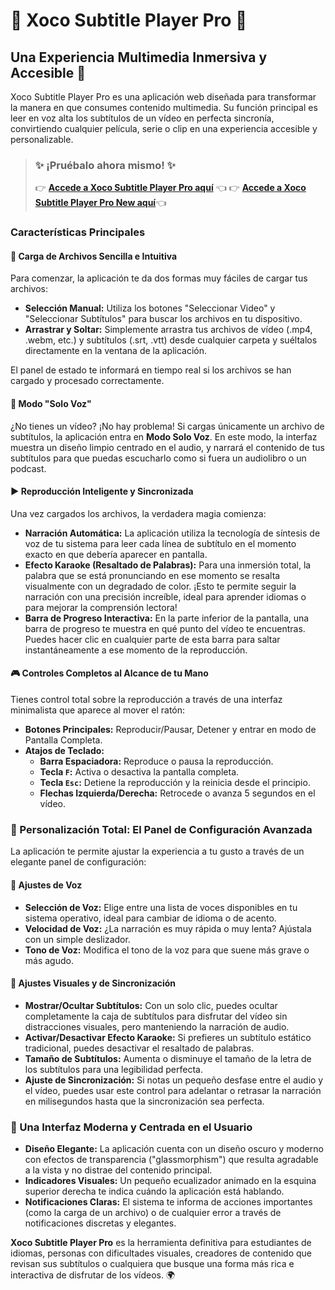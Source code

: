# 🚀 Xoco Subtitle Player Pro 🚀

## Una Experiencia Multimedia Inmersiva y Accesible 🌈

Xoco Subtitle Player Pro es una aplicación web diseñada para transformar la manera en que consumes contenido multimedia. Su función principal es leer en voz alta los subtítulos de un vídeo en perfecta sincronía, convirtiendo cualquier película, serie o clip en una experiencia accesible y personalizable.

> ### ✨ ¡Pruébalo ahora mismo! ✨
>
> 👉 [**Accede a Xoco Subtitle Player Pro aquí**](https://xococode.github.io/xocosubtitleplayer/XocoSubtitlePlayer.html) 👈
> 👉 [**Accede a Xoco Subtitle Player Pro New aquí**](https://xococode.github.io/xocosubtitleplayer/xoco_subtitle_player_improved.html)👈



### Características Principales

#### 📁 Carga de Archivos Sencilla e Intuitiva

Para comenzar, la aplicación te da dos formas muy fáciles de cargar tus archivos:

*   **Selección Manual:** Utiliza los botones "Seleccionar Video" y "Seleccionar Subtítulos" para buscar los archivos en tu dispositivo.
*   **Arrastrar y Soltar:** Simplemente arrastra tus archivos de vídeo (.mp4, .webm, etc.) y subtítulos (.srt, .vtt) desde cualquier carpeta y suéltalos directamente en la ventana de la aplicación.

El panel de estado te informará en tiempo real si los archivos se han cargado y procesado correctamente.

#### 🎤 Modo "Solo Voz"

¿No tienes un vídeo? ¡No hay problema! Si cargas únicamente un archivo de subtítulos, la aplicación entra en **Modo Solo Voz**. En este modo, la interfaz muestra un diseño limpio centrado en el audio, y narrará el contenido de tus subtítulos para que puedas escucharlo como si fuera un audiolibro o un podcast.

#### ▶️ Reproducción Inteligente y Sincronizada

Una vez cargados los archivos, la verdadera magia comienza:

*   **Narración Automática:** La aplicación utiliza la tecnología de síntesis de voz de tu sistema para leer cada línea de subtítulo en el momento exacto en que debería aparecer en pantalla.
*   **Efecto Karaoke (Resaltado de Palabras):** Para una inmersión total, la palabra que se está pronunciando en ese momento se resalta visualmente con un degradado de color. ¡Esto te permite seguir la narración con una precisión increíble, ideal para aprender idiomas o para mejorar la comprensión lectora!
*   **Barra de Progreso Interactiva:** En la parte inferior de la pantalla, una barra de progreso te muestra en qué punto del vídeo te encuentras. Puedes hacer clic en cualquier parte de esta barra para saltar instantáneamente a ese momento de la reproducción.

#### 🎮 Controles Completos al Alcance de tu Mano

Tienes control total sobre la reproducción a través de una interfaz minimalista que aparece al mover el ratón:

*   **Botones Principales:** Reproducir/Pausar, Detener y entrar en modo de Pantalla Completa.
*   **Atajos de Teclado:**
    *   **Barra Espaciadora:** Reproduce o pausa la reproducción.
    *   **Tecla `F`:** Activa o desactiva la pantalla completa.
    *   **Tecla `Esc`:** Detiene la reproducción y la reinicia desde el principio.
    *   **Flechas Izquierda/Derecha:** Retrocede o avanza 5 segundos en el vídeo.

### 🎨 Personalización Total: El Panel de Configuración Avanzada

La aplicación te permite ajustar la experiencia a tu gusto a través de un elegante panel de configuración:

#### 💬 Ajustes de Voz

*   **Selección de Voz:** Elige entre una lista de voces disponibles en tu sistema operativo, ideal para cambiar de idioma o de acento.
*   **Velocidad de Voz:** ¿La narración es muy rápida o muy lenta? Ajústala con un simple deslizador.
*   **Tono de Voz:** Modifica el tono de la voz para que suene más grave o más agudo.

#### 👀 Ajustes Visuales y de Sincronización

*   **Mostrar/Ocultar Subtítulos:** Con un solo clic, puedes ocultar completamente la caja de subtítulos para disfrutar del vídeo sin distracciones visuales, pero manteniendo la narración de audio.
*   **Activar/Desactivar Efecto Karaoke:** Si prefieres un subtítulo estático tradicional, puedes desactivar el resaltado de palabras.
*   **Tamaño de Subtítulos:** Aumenta o disminuye el tamaño de la letra de los subtítulos para una legibilidad perfecta.
*   **Ajuste de Sincronización:** Si notas un pequeño desfase entre el audio y el vídeo, puedes usar este control para adelantar o retrasar la narración en milisegundos hasta que la sincronización sea perfecta.

### 🌟 Una Interfaz Moderna y Centrada en el Usuario

*   **Diseño Elegante:** La aplicación cuenta con un diseño oscuro y moderno con efectos de transparencia ("glassmorphism") que resulta agradable a la vista y no distrae del contenido principal.
*   **Indicadores Visuales:** Un pequeño ecualizador animado en la esquina superior derecha te indica cuándo la aplicación está hablando.
*   **Notificaciones Claras:** El sistema te informa de acciones importantes (como la carga de un archivo) o de cualquier error a través de notificaciones discretas y elegantes.

**Xoco Subtitle Player Pro** es la herramienta definitiva para estudiantes de idiomas, personas con dificultades visuales, creadores de contenido que revisan sus subtítulos o cualquiera que busque una forma más rica e interactiva de disfrutar de los vídeos. 🌍
